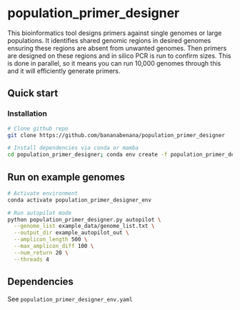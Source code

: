 # population_primer_designer
This bioinformatics tool designs primers against single genomes or large populations. It identifies shared genomic regions in desired genomes ensuring these regions are absent from unwanted genomes. Then primers are designed on these regions and in silico PCR is run to confirm sizes.
This is done in parallel, so it means you can run 10,000 genomes through this and it will efficiently generate primers.

## Quick start

### Installation
```bash
# Clone github repo
git clone https://github.com/bananabenana/population_primer_designer

# Install dependencies via conda or mamba
cd population_primer_designer; conda env create -f population_primer_designer_env.yaml
```

## Run on example genomes
```bash
# Activate environment
conda activate population_primer_designer_env

# Run autopilot mode
python population_primer_designer.py autopilot \
  --genome_list example_data/genome_list.txt \
  --output_dir example_autopilot_out \
  --amplicon_length 500 \
  --max_amplicon_diff 100 \
  --num_return 20 \
  --threads 4
```

## Dependencies
See `population_primer_designer_env.yaml`
